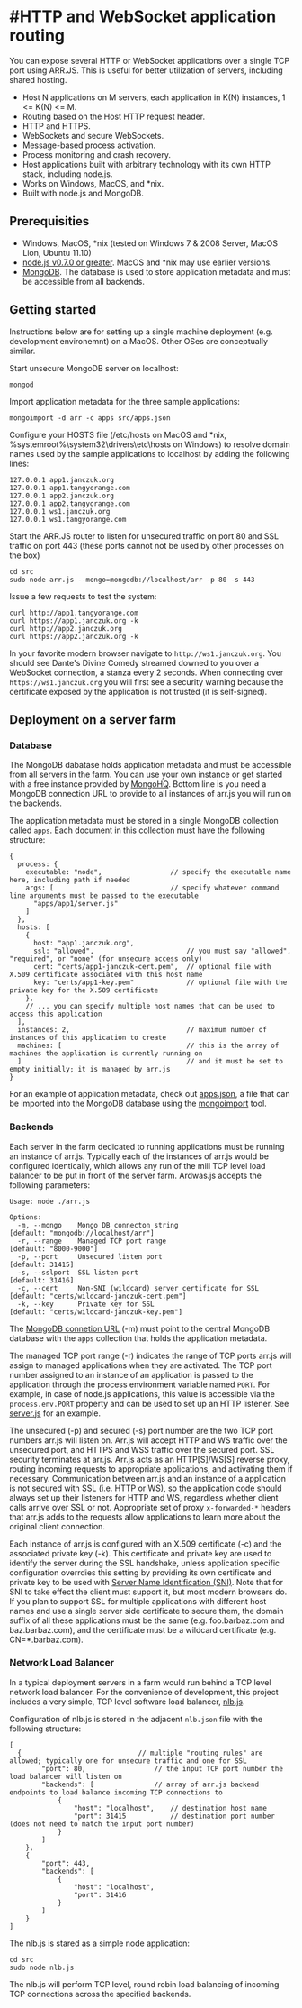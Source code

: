 #HTTP and WebSocket application routing
===

You can expose several HTTP or WebSocket applications over a single TCP port using ARR.JS. This is useful for better 
utilization of servers, including shared hosting. 

- Host N applications on M servers, each application in K(N) instances, 1 <= K(N) <= M.
- Routing based on the Host HTTP request header.
- HTTP and HTTPS.
- WebSockets and secure WebSockets.
- Message-based process activation.
- Process monitoring and crash recovery. 
- Host applications built with arbitrary technology with its own HTTP stack, including node.js.
- Works on Windows, MacOS, and *nix. 
- Built with node.js and MongoDB. 

## Prerequisities

- Windows, MacOS, *nix (tested on Windows 7 & 2008 Server, MacOS Lion, Ubuntu 11.10)
- [node.js v0.7.0 or greater](http://nodejs.org/dist/). MacOS and *nix may use earlier versions.
- [MongoDB](http://www.mongodb.org/downloads). The database is used to store application metadata and must be 
accessible from all backends. 

## Getting started

Instructions below are for setting up a single machine deployment (e.g. development environemnt) on a MacOS. 
Other OSes are conceptually similar. 

Start unsecure MongoDB server on localhost:

```
mongod
```

Import application metadata for the three sample applications:

```
mongoimport -d arr -c apps src/apps.json
```

Configure your HOSTS file (/etc/hosts on MacOS and *nix, %systemroot%\system32\drivers\etc\hosts on Windows) 
to resolve domain names used by the sample applications to localhost by adding the following lines:

```
127.0.0.1 app1.janczuk.org
127.0.0.1 app1.tangyorange.com
127.0.0.1 app2.janczuk.org
127.0.0.1 app2.tangyorange.com
127.0.0.1 ws1.janczuk.org
127.0.0.1 ws1.tangyorange.com
```

Start the ARR.JS router to listen for unsecured traffic on port 80 and SSL traffic on port 443 
(these ports cannot not be used by other processes on the box)

```
cd src
sudo node arr.js --mongo=mongodb://localhost/arr -p 80 -s 443
```

Issue a few requests to test the system:

```
curl http://app1.tangyorange.com
curl https://app1.janczuk.org -k
curl http://app2.janczuk.org
curl https://app2.janczuk.org -k
```

In your favorite modern browser navigate to ```http://ws1.janczuk.org```. You should see Dante's Divine Comedy 
streamed downed to you over a WebSocket connection, a stanza every 2 seconds. When connecting 
over ```https://ws1.janczuk.org``` you will first see a security warning because the certificate exposed by 
the application is not trusted (it is self-signed). 

## Deployment on a server farm

### Database

The MongoDB dabatase holds application metadata and must be accessible from all servers in the farm. 
You can use your own instance or get started with a free instance
provided by [MongoHQ](https://mongohq.com/home). Bottom line is you need a MongoDB connection URL to provide to 
all instances of arr.js you will run on the backends.

The application metadata must be stored in a single MongoDB collection called ```apps```. Each document in this collection 
must have the following structure:

```
{
  process: {
    executable: "node",                 // specify the executable name here, including path if needed
    args: [                             // specify whatever command line arguments must be passed to the executable
      "apps/app1/server.js"
    ]
  },
  hosts: [
    { 
      host: "app1.janczuk.org",
      ssl: "allowed",                       // you must say "allowed", "required", or "none" (for unsecure access only)
      cert: "certs/app1-janczuk-cert.pem",  // optional file with X.509 certificate associated with this host name
      key: "certs/app1-key.pem"             // optional file with the private key for the X.509 certificate
    },
    // ... you can specify multiple host names that can be used to access this application
  ],
  instances: 2,                             // maximum number of instances of this application to create
  machines: [                               // this is the array of machines the application is currently running on
  ]                                         // and it must be set to empty initially; it is managed by arr.js
}
```

For an example of application metadata, check out [apps.json](https://github.com/tjanczuk/arrjs/blob/master/src/apps.json), 
a file that can be imported into the MongoDB database using the 
[mongoimport](http://www.mongodb.org/display/DOCS/Import+Export+Tools#ImportExportTools-mongoimport) tool.

### Backends

Each server in the farm dedicated to running applications must be running an instance of arr.js. Typically each of 
the instances of arr.js would be configured identically, which allows any run of the mill TCP level load balancer
to be put in front of the server farm. Ardwas.js accepts the following parameters:

```
Usage: node ./arr.js

Options:
  -m, --mongo    Mongo DB connecton string                      [default: "mongodb://localhost/arr"]
  -r, --range    Managed TCP port range                         [default: "8000-9000"]
  -p, --port     Unsecured listen port                          [default: 31415]
  -s, --sslport  SSL listen port                                [default: 31416]
  -c, --cert     Non-SNI (wildcard) server certificate for SSL  [default: "certs/wildcard-janczuk-cert.pem"]
  -k, --key      Private key for SSL                            [default: "certs/wildcard-janczuk-key.pem"]
```

The [MongoDB connetion URL](http://www.mongodb.org/display/DOCS/Connections) (-m) must point to the central MongoDB 
database with the ```apps``` collection that holds the application metadata. 

The managed TCP port range (-r) indicates the range of TCP ports arr.js will assign to managed applications when 
they are activated. The TCP port number assigned to an instance of an application is passed to the application through
the process environment variable named ```PORT```. For example, in case of node.js applications, this value is accessible 
via the ```process.env.PORT``` property and can be used to set up an HTTP listener. 
See [server.js](https://github.com/tjanczuk/arrjs/blob/master/src/apps/app1/server.js) for an example. 

The unsecured (-p) and secured (-s) port number are the two TCP port numbers arr.js will listen on. Arr.js will 
accept HTTP and WS traffic over the unsecured port, and HTTPS and WSS traffic over the secured port. SSL security terminates 
at arr.js. Arr.js acts as an HTTP[S]/WS[S] reverse proxy, routing incoming requests to appropriate applications, 
and activating them if necessary. Communication between arr.js and an instance of a application is not secured with SSL
(i.e. HTTP or WS), so the application code should always set up their listeners for HTTP and WS, regardless whether client
calls arrive over SSL or not. Appropriate set of proxy ```x-forwarded-*``` headers that arr.js adds to the requests 
allow applications to learn more about the original client connection. 

Each instance of arr.js is configured with an X.509 certificate (-c) and the associated private key (-k). This
certificate and private key are used to identify the server during the SSL handshake, unless application specific
configuration overrdies this setting by providing its own certificate and private key to be used  with 
[Server Name Identification (SNI)](http://en.wikipedia.org/wiki/Server_Name_Indication). Note that for SNI to take effect
the client must support it, but most modern browsers do. If you plan to support SSL for multiple applications with 
different host names and use a single server side certificate to secure them, the domain suffix of all these applications
must be the same (e.g. foo.barbaz.com and baz.barbaz.com), and the certificate must be a wildcard certificate (e.g. 
CN=*.barbaz.com). 

### Network Load Balancer

In a typical deployment servers in a farm would run behind a TCP level network load balancer. For the convenience of 
development, this project includes a very simple, TCP level software load balancer, 
[nlb.js](https://github.com/tjanczuk/arrjs/blob/master/src/nlb.js). 

Configuration of nlb.js is stored in the adjacent ```nlb.json``` file with the following structure:

```
[
  {                             // multiple "routing rules" are allowed; typically one for unsecure traffic and one for SSL
		"port": 80,                 // the input TCP port number the load balancer will listen on
		"backends": [               // array of arr.js backend endpoints to load balance incoming TCP connections to
			{
				"host": "localhost",    // destination host name
				"port": 31415           // destination port number (does not need to match the input port number)
			}
		]
	},
	{
		"port": 443,
		"backends": [
			{
				"host": "localhost",
				"port": 31416
			}
		]
	}
]
```

The nlb.js is stared as a simple node application:

```
cd src
sudo node nlb.js
```

The nlb.js will perform TCP level, round robin load balancing of incoming TCP connections across the specified backends. 